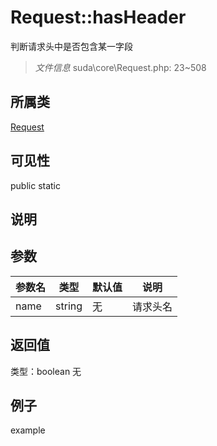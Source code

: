 # Request::hasHeader
判断请求头中是否包含某一字段
> *文件信息* suda\core\Request.php: 23~508
## 所属类 

[Request](../Request.md)

## 可见性

  public  static
## 说明



## 参数

 
| 参数名 | 类型 | 默认值 | 说明 |
|--------|-----|-------|-------|
 | name |  string | 无 |  请求头名 |
## 返回值
 
类型：boolean
无
## 例子

example